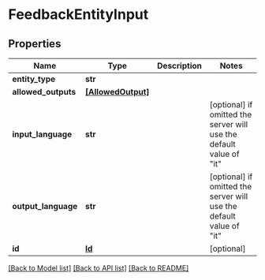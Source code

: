 # FeedbackEntityInput


## Properties
Name | Type | Description | Notes
------------ | ------------- | ------------- | -------------
**entity_type** | **str** |  | 
**allowed_outputs** | [**[AllowedOutput]**](AllowedOutput.md) |  | 
**input_language** | **str** |  | [optional]  if omitted the server will use the default value of "it"
**output_language** | **str** |  | [optional]  if omitted the server will use the default value of "it"
**id** | [**Id**](Id.md) |  | [optional] 

[[Back to Model list]](../README.md#documentation-for-models) [[Back to API list]](../README.md#documentation-for-api-endpoints) [[Back to README]](../README.md)


